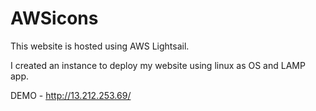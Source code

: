 # AWSicons
This website is hosted using AWS Lightsail.

I created an instance to deploy my website using linux as OS and LAMP app.

DEMO - http://13.212.253.69/
